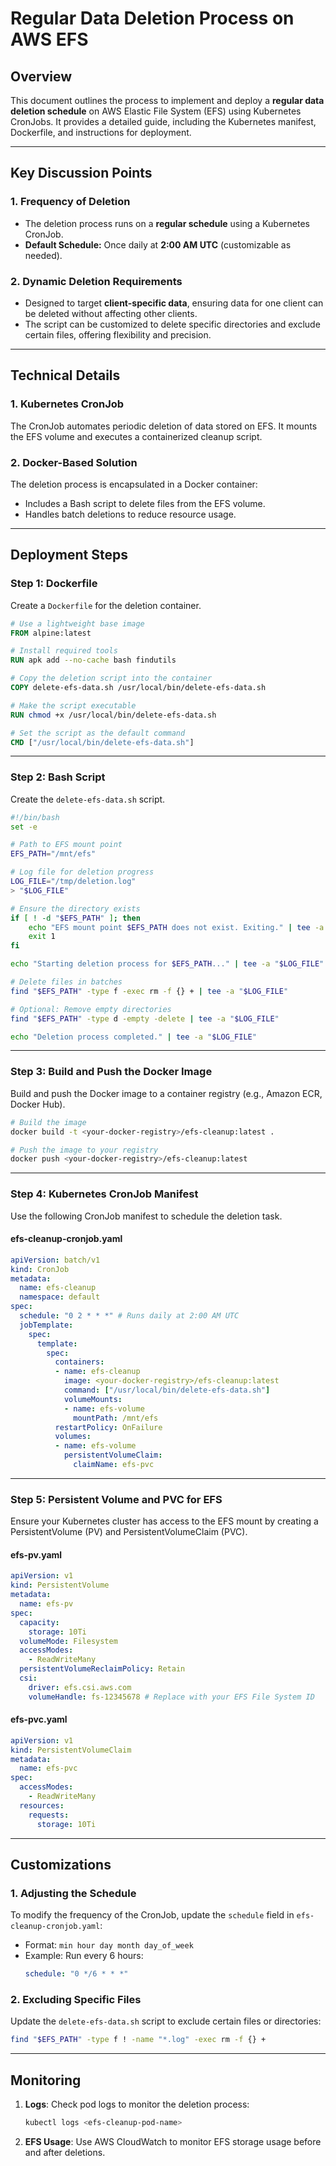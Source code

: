 # **Regular Data Deletion Process on AWS EFS**

## **Overview**
This document outlines the process to implement and deploy a **regular data deletion schedule** on AWS Elastic File System (EFS) using Kubernetes CronJobs. It provides a detailed guide, including the Kubernetes manifest, Dockerfile, and instructions for deployment.

---

## **Key Discussion Points**

### **1. Frequency of Deletion**
- The deletion process runs on a **regular schedule** using a Kubernetes CronJob.
- **Default Schedule:** Once daily at **2:00 AM UTC** (customizable as needed).

### **2. Dynamic Deletion Requirements**
- Designed to target **client-specific data**, ensuring data for one client can be deleted without affecting other clients.
- The script can be customized to delete specific directories and exclude certain files, offering flexibility and precision.

---

## **Technical Details**

### **1. Kubernetes CronJob**
The CronJob automates periodic deletion of data stored on EFS. It mounts the EFS volume and executes a containerized cleanup script.

### **2. Docker-Based Solution**
The deletion process is encapsulated in a Docker container:
- Includes a Bash script to delete files from the EFS volume.
- Handles batch deletions to reduce resource usage.

---

## **Deployment Steps**

### **Step 1: Dockerfile**
Create a `Dockerfile` for the deletion container.

```dockerfile
# Use a lightweight base image
FROM alpine:latest

# Install required tools
RUN apk add --no-cache bash findutils

# Copy the deletion script into the container
COPY delete-efs-data.sh /usr/local/bin/delete-efs-data.sh

# Make the script executable
RUN chmod +x /usr/local/bin/delete-efs-data.sh

# Set the script as the default command
CMD ["/usr/local/bin/delete-efs-data.sh"]
```

---

### **Step 2: Bash Script**
Create the `delete-efs-data.sh` script.

```bash
#!/bin/bash
set -e

# Path to EFS mount point
EFS_PATH="/mnt/efs"

# Log file for deletion progress
LOG_FILE="/tmp/deletion.log"
> "$LOG_FILE"

# Ensure the directory exists
if [ ! -d "$EFS_PATH" ]; then
    echo "EFS mount point $EFS_PATH does not exist. Exiting." | tee -a "$LOG_FILE"
    exit 1
fi

echo "Starting deletion process for $EFS_PATH..." | tee -a "$LOG_FILE"

# Delete files in batches
find "$EFS_PATH" -type f -exec rm -f {} + | tee -a "$LOG_FILE"

# Optional: Remove empty directories
find "$EFS_PATH" -type d -empty -delete | tee -a "$LOG_FILE"

echo "Deletion process completed." | tee -a "$LOG_FILE"
```

---

### **Step 3: Build and Push the Docker Image**
Build and push the Docker image to a container registry (e.g., Amazon ECR, Docker Hub).

```bash
# Build the image
docker build -t <your-docker-registry>/efs-cleanup:latest .

# Push the image to your registry
docker push <your-docker-registry>/efs-cleanup:latest
```

---

### **Step 4: Kubernetes CronJob Manifest**
Use the following CronJob manifest to schedule the deletion task.

#### **efs-cleanup-cronjob.yaml**
```yaml
apiVersion: batch/v1
kind: CronJob
metadata:
  name: efs-cleanup
  namespace: default
spec:
  schedule: "0 2 * * *" # Runs daily at 2:00 AM UTC
  jobTemplate:
    spec:
      template:
        spec:
          containers:
          - name: efs-cleanup
            image: <your-docker-registry>/efs-cleanup:latest
            command: ["/usr/local/bin/delete-efs-data.sh"]
            volumeMounts:
            - name: efs-volume
              mountPath: /mnt/efs
          restartPolicy: OnFailure
          volumes:
          - name: efs-volume
            persistentVolumeClaim:
              claimName: efs-pvc
```

---

### **Step 5: Persistent Volume and PVC for EFS**
Ensure your Kubernetes cluster has access to the EFS mount by creating a PersistentVolume (PV) and PersistentVolumeClaim (PVC).

#### **efs-pv.yaml**
```yaml
apiVersion: v1
kind: PersistentVolume
metadata:
  name: efs-pv
spec:
  capacity:
    storage: 10Ti
  volumeMode: Filesystem
  accessModes:
    - ReadWriteMany
  persistentVolumeReclaimPolicy: Retain
  csi:
    driver: efs.csi.aws.com
    volumeHandle: fs-12345678 # Replace with your EFS File System ID
```

#### **efs-pvc.yaml**
```yaml
apiVersion: v1
kind: PersistentVolumeClaim
metadata:
  name: efs-pvc
spec:
  accessModes:
    - ReadWriteMany
  resources:
    requests:
      storage: 10Ti
```

---

## **Customizations**

### **1. Adjusting the Schedule**
To modify the frequency of the CronJob, update the `schedule` field in `efs-cleanup-cronjob.yaml`:
- Format: `min hour day month day_of_week`
- Example: Run every 6 hours:
  ```yaml
  schedule: "0 */6 * * *"
  ```

### **2. Excluding Specific Files**
Update the `delete-efs-data.sh` script to exclude certain files or directories:
```bash
find "$EFS_PATH" -type f ! -name "*.log" -exec rm -f {} +
```

---

## **Monitoring**

1. **Logs**: Check pod logs to monitor the deletion process:
   ```bash
   kubectl logs <efs-cleanup-pod-name>
   ```

2. **EFS Usage**: Use AWS CloudWatch to monitor EFS storage usage before and after deletions.

